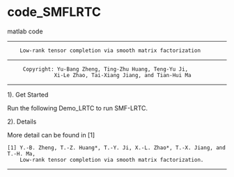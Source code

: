 # code_SMFLRTC
matlab code

******************************************************************************
        Low-rank tensor completion via smooth matrix factorization
******************************************************************************

         Copyright: Yu-Bang Zheng, Ting-Zhu Huang, Teng-Yu Ji, 
                   Xi-Le Zhao, Tai-Xiang Jiang, and Tian-Hui Ma
                   
******************************************************************************
  1). Get Started

  Run the following Demo_LRTC to run SMF-LRTC.

  2). Details

  More detail can be found in [1]

    [1] Y.-B. Zheng, T.-Z. Huang*, T.-Y. Ji, X.-L. Zhao*, T.-X. Jiang, and T.-H. Ma,
        Low-rank tensor completion via smooth matrix factorization.
******************************************************************************
    
